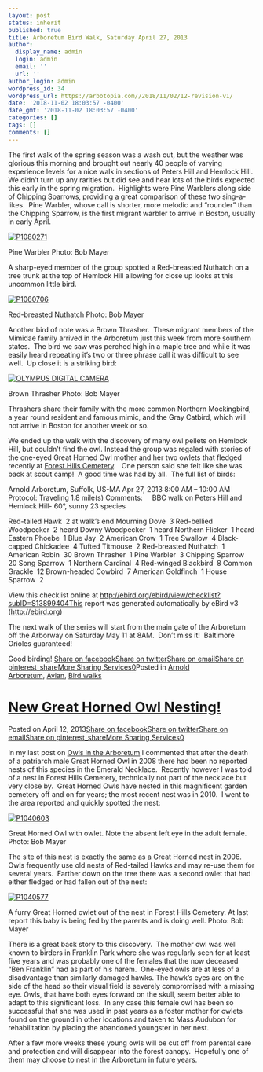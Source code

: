 ```yaml
---
layout: post
status: inherit
published: true
title: Arboretum Bird Walk, Saturday April 27, 2013
author:
  display_name: admin
  login: admin
  email: ''
  url: ''
author_login: admin
wordpress_id: 34
wordpress_url: https://arbotopia.com//2018/11/02/12-revision-v1/
date: '2018-11-02 18:03:57 -0400'
date_gmt: '2018-11-02 18:03:57 -0400'
categories: []
tags: []
comments: []
---
```


The first walk of the spring season was a wash out, but the weather was glorious this morning and brought out nearly 40 people of varying experience levels for a nice walk in sections of Peters Hill and Hemlock Hill.&nbsp; We didn’t turn up any rarities but did see and hear lots of the birds expected this early in the spring migration.&nbsp; Highlights were Pine Warblers along side of Chipping Sparrows, providing a great comparison of these two sing-a- likes.&nbsp; Pine Warbler, whose call is shorter, more melodic and “rounder” than the Chipping Sparrow, is the first migrant warbler to arrive in Boston, usually in early April.

<!-- wp:image {"id":407,"linkDestination":"custom"} -->

[![P1080271](https://web.archive.org/web/20140426142538im_/http://www.arbotopia.com/wp-content/uploads/2013/04/P1080271.jpg)](https://web.archive.org/web/20140426142538/http://www.arbotopia.com/wp-content/uploads/2013/04/P1080271.jpg)

Pine Warbler
Photo: Bob Mayer

A sharp-eyed member of the group spotted a Red-breasted Nuthatch on a tree trunk at the top of Hemlock Hill allowing for close up looks at this uncommon little bird.

<!-- wp:image {"id":405,"linkDestination":"custom"} -->

[![P1060706](https://web.archive.org/web/20140426142538im_/http://www.arbotopia.com/wp-content/uploads/2013/04/P1060706.jpg)](https://web.archive.org/web/20140426142538/http://www.arbotopia.com/wp-content/uploads/2013/04/P1060706.jpg)

Red-breasted Nuthatch
Photo: Bob Mayer

Another bird of note was a Brown Thrasher.&nbsp; These migrant members of the Mimidae family arrived in the Arboretum just this week from more southern states.&nbsp; The bird we saw was perched high in a maple tree and while it was easily heard repeating it’s two or three phrase call it was difficult to see well.&nbsp; Up close it is a striking bird:

<!-- wp:image {"id":409,"linkDestination":"custom"} -->

[![OLYMPUS DIGITAL CAMERA](https://web.archive.org/web/20140426142538im_/http://www.arbotopia.com/wp-content/uploads/2013/04/P1010021.jpg)](https://web.archive.org/web/20140426142538/http://www.arbotopia.com/wp-content/uploads/2013/04/P1010021.jpg)

Brown Thrasher
Photo: Bob Mayer

Thrashers share their family with the more common Northern Mockingbird, a year round resident and famous mimic, and the Gray Catbird, which will not arrive in Boston for another week or so.

We ended up the walk with the discovery of many owl pellets on Hemlock Hill, but couldn’t find the owl. Instead the group was regaled with stories of the one-eyed Great Horned Owl mother and her two owlets that fledged recently at&nbsp;[Forest Hills Cemetery](https://web.archive.org/web/20140426142538/http://www.arbotopia.com/new-great-horned-owl-nesting/).&nbsp;&nbsp; One person said she felt like she was back at scout camp!&nbsp; A good time was had by all.&nbsp; The full list of birds:

Arnold Arboretum, Suffolk, US-MA
Apr 27, 2013 8:00 AM – 10:00 AM
Protocol: Traveling
1.8 mile(s)
Comments:&nbsp;&nbsp;&nbsp;&nbsp; BBC walk on Peters Hill and Hemlock Hill- 60°, sunny
23 species

Red-tailed Hawk&nbsp; 2 at walk’s end
Mourning Dove&nbsp; 3
Red-bellied Woodpecker&nbsp; 2 heard
Downy Woodpecker&nbsp; 1 heard
Northern Flicker&nbsp; 1 heard
Eastern Phoebe&nbsp; 1
Blue Jay&nbsp; 2
American Crow&nbsp; 1
Tree Swallow&nbsp; 4
Black-capped Chickadee&nbsp; 4
Tufted Titmouse&nbsp; 2
Red-breasted Nuthatch&nbsp; 1
American Robin&nbsp; 30
Brown Thrasher&nbsp; 1
Pine Warbler&nbsp; 3
Chipping Sparrow&nbsp; 20
Song Sparrow&nbsp; 1
Northern Cardinal&nbsp; 4
Red-winged Blackbird&nbsp; 8
Common Grackle&nbsp; 12
Brown-headed Cowbird&nbsp; 7
American Goldfinch&nbsp; 1
House Sparrow&nbsp; 2

View this checklist online at http://ebird.org/ebird/view/checklist?subID=S13899404This report was generated automatically by eBird v3 (http://ebird.org)

The next walk of the series will start from the main gate of the Arboretum off the Arborway on Saturday May 11 at 8AM.&nbsp; Don’t miss it!&nbsp; Baltimore Orioles guaranteed!

Good birding! [Share on facebook](https://web.archive.org/web/20140426142538/http://www.arbotopia.com:80/2013/04/#)[Share on twitter](https://web.archive.org/web/20140426142538/http://www.arbotopia.com:80/2013/04/#)[Share on email](https://web.archive.org/web/20140426142538/http://www.arbotopia.com:80/2013/04/#)[Share on pinterest\_share](https://web.archive.org/web/20140426142538/http://www.arbotopia.com:80/2013/04/#)[More Sharing Services](https://web.archive.org/web/20140426142538/http://www.arbotopia.com:80/2013/04/#)[0](https://web.archive.org/web/20140426142538/http://www.arbotopia.com:80/2013/04/#)Posted in&nbsp;[Arnold Arboretum](https://web.archive.org/web/20140426142538/http://www.arbotopia.com/category/arboretum/),&nbsp;[Avian](https://web.archive.org/web/20140426142538/http://www.arbotopia.com/category/avian/),&nbsp;[Bird walks](https://web.archive.org/web/20140426142538/http://www.arbotopia.com/category/bird-walks/)

<!-- wp:heading {"level":1} -->

# [New Great Horned Owl Nesting!](https://web.archive.org/web/20140426142538/http://www.arbotopia.com/new-great-horned-owl-nesting/)

<!-- /wp:heading -->

Posted on April 12, 2013[Share on facebook](https://web.archive.org/web/20140426142538/http://www.arbotopia.com:80/2013/04/#)[Share on twitter](https://web.archive.org/web/20140426142538/http://www.arbotopia.com:80/2013/04/#)[Share on email](https://web.archive.org/web/20140426142538/http://www.arbotopia.com:80/2013/04/#)[Share on pinterest\_share](https://web.archive.org/web/20140426142538/http://www.arbotopia.com:80/2013/04/#)[More Sharing Services](https://web.archive.org/web/20140426142538/http://www.arbotopia.com:80/2013/04/#)[0](https://web.archive.org/web/20140426142538/http://www.arbotopia.com:80/2013/04/#)

In my last post on&nbsp;[Owls in the Arboretum](https://web.archive.org/web/20140426142538/http://www.arbotopia.com/arnold-arboretum-owls/)&nbsp;I commented that after the death of a patriarch male Great Horned Owl in 2008 there had been no reported nests of this species in the Emerald Necklace.&nbsp; Recently however I was told of a nest in Forest Hills Cemetery, technically not part of the necklace but very close by.&nbsp; Great Horned Owls have nested in this magnificent garden cemetery off and on for years; the most recent nest was in 2010.&nbsp; I went to the area reported and quickly spotted the nest:

<!-- wp:image {"id":390,"linkDestination":"custom"} -->

[![P1040603](https://web.archive.org/web/20140426142538im_/http://www.arbotopia.com/wp-content/uploads/2013/04/P1040603.jpg)](https://web.archive.org/web/20140426142538/http://www.arbotopia.com/wp-content/uploads/2013/04/P1040603.jpg)

Great Horned Owl with owlet. Note the absent left eye in the adult female.
Photo: Bob Mayer

The site of this nest is exactly the same as a Great Horned nest in 2006.&nbsp; Owls frequently use old nests of Red-tailed Hawks and may re-use them for several years.&nbsp; Farther down on the tree there was a second owlet that had either fledged or had fallen out of the nest:

<!-- wp:image {"id":391,"linkDestination":"custom"} -->

[![P1040577](https://web.archive.org/web/20140426142538im_/http://www.arbotopia.com/wp-content/uploads/2013/04/P1040577.jpg)](https://web.archive.org/web/20140426142538/http://www.arbotopia.com/wp-content/uploads/2013/04/P1040577.jpg)

A furry Great Horned owlet out of the nest in Forest Hills Cemetery. At last report this baby is being fed by the parents and is doing well.
Photo: Bob Mayer

There is a great back story to this discovery.&nbsp; The mother owl was well known to birders in Franklin Park where she was regularly seen for at least five years and was probably one of the females that the now deceased “Ben Franklin” had as part of his harem.&nbsp; One-eyed owls are at less of a disadvantage than similarly damaged hawks. The hawk’s eyes are on the side of the head so their visual field is severely compromised with a missing eye. Owls, that have both eyes forward on the skull, seem better able to adapt to this significant loss.&nbsp; In any case this female owl has been so successful that she was used in past years as a foster mother for owlets found on the ground in other locations and taken to Mass Audubon for rehabilitation by placing the abandoned youngster in her nest.

After a few more weeks these young owls will be cut off from parental care and protection and will disappear into the forest canopy.&nbsp; Hopefully one of them may choose to nest in the Arboretum in future years.
